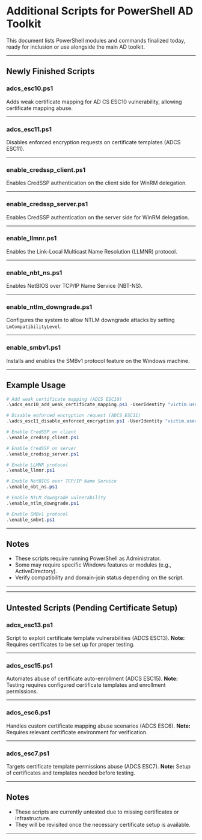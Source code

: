 # Additional Scripts for PowerShell AD Toolkit

This document lists PowerShell modules and commands finalized today, ready for inclusion or use alongside the main AD toolkit.

---

## Newly Finished Scripts

### adcs_esc10.ps1

Adds weak certificate mapping for AD CS ESC10 vulnerability, allowing certificate mapping abuse.

---

### adcs_esc11.ps1

Disables enforced encryption requests on certificate templates (ADCS ESC11).

---

### enable_credssp_client.ps1

Enables CredSSP authentication on the client side for WinRM delegation.

---

### enable_credssp_server.ps1

Enables CredSSP authentication on the server side for WinRM delegation.

---

### enable_llmnr.ps1

Enables the Link-Local Multicast Name Resolution (LLMNR) protocol.

---

### enable_nbt_ns.ps1

Enables NetBIOS over TCP/IP Name Service (NBT-NS).

---

### enable_ntlm_downgrade.ps1

Configures the system to allow NTLM downgrade attacks by setting `LmCompatibilityLevel`.

---

### enable_smbv1.ps1

Installs and enables the SMBv1 protocol feature on the Windows machine.

---

## Example Usage

```powershell
# Add weak certificate mapping (ADCS ESC10)
.\adcs_esc10_add_weak_certificate_mapping.ps1 -UserIdentity "victim.user"

# Disable enforced encryption request (ADCS ESC11)
.\adcs_esc11_disable_enforced_encryption.ps1 -UserIdentity "victim.user"

# Enable CredSSP on client
.\enable_credssp_client.ps1

# Enable CredSSP on server
.\enable_credssp_server.ps1

# Enable LLMNR protocol
.\enable_llmnr.ps1

# Enable NetBIOS over TCP/IP Name Service
.\enable_nbt_ns.ps1

# Enable NTLM downgrade vulnerability
.\enable_ntlm_downgrade.ps1

# Enable SMBv1 protocol
.\enable_smbv1.ps1
```

---

## Notes

- These scripts require running PowerShell as Administrator.
- Some may require specific Windows features or modules (e.g., ActiveDirectory).
- Verify compatibility and domain-join status depending on the script.

---

---

## Untested Scripts (Pending Certificate Setup)

### adcs_esc13.ps1

Script to exploit certificate template vulnerabilities (ADCS ESC13).
**Note:** Requires certificates to be set up for proper testing.

---

### adcs_esc15.ps1

Automates abuse of certificate auto-enrollment (ADCS ESC15).
**Note:** Testing requires configured certificate templates and enrollment permissions.

---

### adcs_esc6.ps1

Handles custom certificate mapping abuse scenarios (ADCS ESC6).
**Note:** Requires relevant certificate environment for verification.

---

### adcs_esc7.ps1

Targets certificate template permissions abuse (ADCS ESC7).
**Note:** Setup of certificates and templates needed before testing.

---

## Notes

- These scripts are currently untested due to missing certificates or infrastructure.
- They will be revisited once the necessary certificate setup is available.

---
